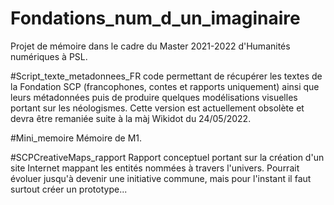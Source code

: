 # Fondations_num_d_un_imaginaire
Projet de mémoire dans le cadre du Master 2021-2022 d'Humanités numériques à PSL.


#Script_texte_metadonnees_FR
code permettant de récupérer les textes de la Fondation SCP (francophones, contes et rapports uniquement) ainsi que leurs métadonnées puis de produire quelques modélisations visuelles portant sur les néologismes.
Cette version est actuellement obsolète et devra être remaniée suite à la màj Wikidot du 24/05/2022.

#Mini_memoire
Mémoire de M1.

#SCPCreativeMaps_rapport
Rapport conceptuel portant sur la création d'un site Internet mappant les entités nommées à travers l'univers. Pourrait évoluer jusqu'à devenir une initiative commune, mais pour l'instant il faut surtout créer un prototype...
